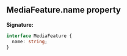 ## MediaFeature.name property

**Signature:**

```typescript
interface MediaFeature {
  name: string;
}
```
